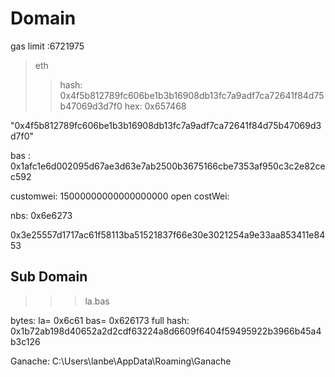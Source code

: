 
# Domain 

gas limit :6721975

> eth 
>> hash: 0x4f5b812789fc606be1b3b16908db13fc7a9adf7ca72641f84d75b47069d3d7f0
>> hex: 0x657468

"0x4f5b812789fc606be1b3b16908db13fc7a9adf7ca72641f84d75b47069d3d7f0"

bas :
0x1afc1e6d002095d67ae3d63e7ab2500b3675166cbe7353af950c3c2e82cec592

customwei: 15000000000000000000
open costWei:

nbs:
0x6e6273

0x3e25557d1717ac61f58113ba51521837f66e30e3021254a9e33aa853411e8453

## Sub Domain

>>> la.bas 

bytes: la= 0x6c61  bas= 0x626173
full hash: 0x1b72ab198d40652a2d2cdf63224a8d6609f6404f59495922b3966b45a4b3c126

 

Ganache:
C:\Users\lanbe\AppData\Roaming\Ganache